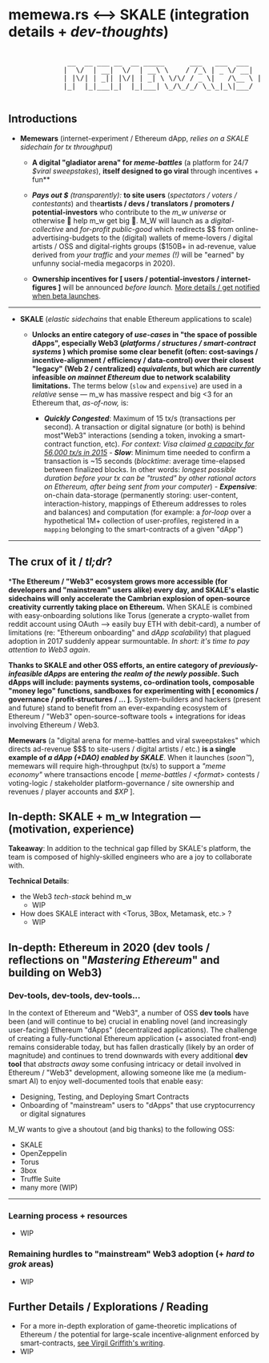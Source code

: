 
# memewa.rs <--> SKALE  (integration details + *dev-thoughts*)
<pre>                           
			  __  __ ___ __  __ _____      ___   ___  ___     _     ___ _  __   _   _    ___ 
			 |  \/  | __|  \/  | __\ \    / /_\ | _ \/ __|  _| |_  / __| |/ /  /_\ | |  | __|
			 | |\/| | _|| |\/| | _| \ \/\/ / _ \|   /\__ \ |_   _| \__ \ ' <  / _ \| |__| _| 
			 |_|  |_|___|_|  |_|___| \_/\_/_/ \_\_|_\|___/   |_|   |___/_|\_\/_/ \_\____|___|
                 
</pre>
**Introductions**
---
- 	**Memewars** (internet-experiment / Ethereum dApp, *relies on a SKALE sidechain for tx throughput*) 

	-  **A digital "gladiator arena" for *meme-battles*** (a platform for 24/7 *$viral sweepstakes*), **itself designed to go viral** through incentives + fun**
	
	- ***Pays out $** (transparently):* **to site users** (*spectators / voters / contestants*) and  the**artists / devs / translators / promoters / potential-investors** who contribute to the *m_w universe* or otherwise 🚀 help m_w get big 🚀. M_W will launch as a *digital-collective* and *for-profit public-good* which redirects $$ from online-advertising-budgets to the (digital) wallets of meme-lovers / digital artists / OSS and digital-rights groups ($150B+ in ad-revenue, value derived from *your traffic* and *your memes (!)* will be "earned" by unfunny social-media megacorps in 2020).
	-  **Ownership incentives for [ users / potential-investors / internet-figures ]** will be announced *before launch.*  [More details / get notified when beta launches](https://trello.com/b/gLY2a5Zc/wwwmemewars).

		

---

	
- **SKALE** (*elastic* *sidechains* that enable Ethereum applications to scale)

	-  **Unlocks an entire category of *use-cases* in "the space of possible dApps", especially Web3 (*platforms / structures / smart-contract systems* ) which promise some clear benefit (often: cost-savings / incentive-alignment / efficiency / data-control) over their closest "legacy" (Web 2 / centralized) *equivalents*, but which are *currently* infeasible *on mainnet Ethereum* due to network scalability limitations.** The terms below (`slow` and `expensive`) are used in a *relative* sense — m_w has massive respect and big <3 for an Ethereum that, *as-of-now,* is:
	
		-    ***Quickly Congested***: Maximum of 15  tx/s (transactions per second). A transaction or digital signature (or both) is behind most"Web3" interactions (sending a token, invoking a smart-contract function, etc).   *For context: Visa claimed [a capacity for 56,000 tx/s in 2015](https://usa.visa.com/dam/VCOM/download/corporate/media/visa-fact-sheet-Jun2015.pdf)*
			-   ***Slow***: Minimum time needed to confirm a transaction is ~15 seconds (*blocktime*: average time-elapsed between finalized blocks. In other words: *longest possible duration before your tx can be "trusted" by other rational actors on Ethereum, after being sent from your computer*)
			- ***Expensive***: on-chain data-storage (permanently storing: user-content, interaction-history, mappings of Ethereum addresses to roles and balances) and computation (for example: a *for-loop* over a hypothetical 1M+ collection of user-profiles, registered in a `mapping` belonging to the smart-contracts of a given "dApp") 

---
**The crux of it / *tl;dr*?**
---

***The Ethereum / "Web3" ecosystem grows more accessible (for developers and "mainstream" users alike) every day, and SKALE's elastic sidechains will only accelerate the Cambrian explosion of open-source creativity currently taking place on Ethereum.** When SKALE is combined with easy-onboarding solutions like Torus (generate a crypto-wallet from reddit account using OAuth --> easily buy ETH with debit-card), a number of limitations (re: "Ethereum onboarding" and *dApp scalability*) that plagued adoption in 2017 suddenly appear surmountable. *In short: it's time to pay attention to Web3 again*.

**Thanks to SKALE and other OSS efforts, an entire category of *previously-infeasible dApps* are entering *the realm of the newly possible*. Such dApps will include: payments systems, co-ordination tools,  composable "money lego" functions,  sandboxes for experimenting with [ economics / governance / profit-structures / ... ].**  System-builders and hackers (present and future) stand to benefit from an ever-expanding ecosystem of Ethereum / "Web3" open-source-software tools + integrations for ideas involving Ethereum / Web3.
  
**Memewars** (a "digital arena for meme-battles and viral sweepstakes"  which directs ad-revenue $$$ to site-users / digital artists / etc.) **is  a single example of *a dApp (+DAO) enabled by SKALE***. When it launches (*soon™*), memewars will require high-throughput (tx/s) to support a *"meme economy"* where transactions encode [ *meme-battles* / <_format_> contests / voting-logic / stakeholder platform-governance / site ownership and revenues / player accounts and *$XP* ].


## In-depth: SKALE + m_w Integration — (motivation, experience) 

**Takeaway**: In addition to the technical gap filled by SKALE's platform, the team is composed of highly-skilled engineers who are a joy to collaborate with.  

**Technical Details**:
- the Web3 *tech-stack* behind m_w
	- WIP
- How does SKALE interact with <Torus, 3Box, Metamask, etc.> ?
	- WIP 

## In-depth: Ethereum in 2020 (dev tools / reflections on "*Mastering Ethereum*" and building on Web3)

### Dev-tools, dev-tools, dev-tools...
In the context of Ethereum and "Web3", a number of OSS **dev tools** have been (and will continue to be) crucial in enabling novel (and increasingly user-facing) Ethereum "dApps" (decentralized applications). The challenge of creating a fully-functional Ethereum application (+ associated front-end) remains considerable today, but has fallen drastically (likely by an order of magnitude) and continues to trend downwards with every additional **dev tool** that *abstracts away* some confusing intricacy or detail involved in Ethereum / "Web3" development, allowing someone like me (a medium-smart AI) to enjoy well-documented tools that enable easy:

 - Designing, Testing, and Deploying Smart Contracts
 - Onboarding of "mainstream" users to "dApps" that use cryptocurrency or digital signatures

M_W wants to give a shoutout (and big thanks) to the following OSS:
  - SKALE
  - OpenZeppelin
  - Torus 
  - 3box
  - Truffle Suite
  - many more (WIP)
---


### Learning process + resources 
- WIP


### Remaining hurdles to "mainstream" Web3 adoption (+ *hard to grok* areas) 
- WIP

## Further Details / Explorations / Reading

- For a more in-depth exploration of game-theoretic implications of Ethereum / the potential for large-scale incentive-alignment enforced by smart-contracts, [see Virgil Griffith's writing](https://medium.com/@virgilgr/ethereum-is-game-changing-technology-literally-d67e01a01cf8).
- WIP
